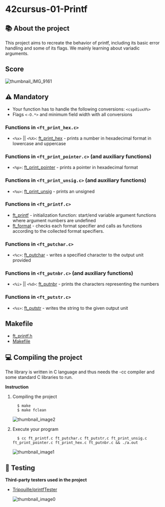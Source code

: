 # 42cursus-01-Printf
## :books: About the project
This project aims to recreate the behavior of printf, including its basic error handling and some of its flags. We mainly learning about variadic arguments.

## Score
  ![thumbnail_IMG_9161](https://user-images.githubusercontent.com/106436743/205688203-a9676c49-daf1-4ace-a23e-432c8af1983f.jpg)

## :warning: Mandatory  
* Your function has to handle the following conversions: `<cspdiuxX%>`
* Flags `<-O.*>` and minimum field width with all conversions

### Functions in `<ft_print_hex.c>`
* `<%x>` || `<%X>`: [ft_print_hex](https://github.com/JenniferAraujo/42cursus-01-Printf/blob/main/ft_print_hex.c) - prints a number in hexadecimal format in lowercase and uppercase

### Functions in `<ft_print_pointer.c>` (and auxiliary functions)
* `<%p>`: [ft_print_pointer](https://github.com/JenniferAraujo/42cursus-01-Printf/blob/main/ft_print_hex.c) - prints a pointer in hexadecimal format

### Functions in `<ft_print_unsig.c>` (and auxiliary functions)
* `<%u>`: [ft_print_unsig](https://github.com/JenniferAraujo/42cursus-01-Printf/blob/main/ft_print_unsig.c) - prints an unsigned

### Functions in `<ft_printf.c>`
* [ft_printf](https://github.com/JenniferAraujo/42cursus-01-Printf/blob/main/ft_printf.c) - initialization function: start/end variable argument functions where argument numbers are undefined
* [ft_format](https://github.com/JenniferAraujo/42cursus-01-Printf/blob/main/ft_printf.c) - checks each format specifier and calls as functions according to the collected format specifiers.

### Functions in `<ft_putchar.c>`
* `<%c>`: [ft_putchar](https://github.com/JenniferAraujo/42cursus-01-Printf/blob/main/ft_putchar.c) - writes a specified character to the output unit provided

### Functions in `<ft_putnbr.c>` (and auxiliary functions)
* `<%i>` || `<%d>`: [ft_putnbr](https://github.com/JenniferAraujo/42cursus-01-Printf/blob/main/ft_putnbr.c) - prints the characters representing the numbers

### Functions in `<ft_putstr.c>`
* `<%s>`: [ft_putstr](https://github.com/JenniferAraujo/42cursus-01-Printf/blob/main/ft_putstr.c) - writes the string to the given output unit

## Makefile 
* [ft_printf.h](https://github.com/JenniferAraujo/42cursus-01-Printf/blob/main/ft_printf.h)
* [Makefile](https://github.com/JenniferAraujo/42cursus-01-Printf/blob/main/Makefile) 

## :computer: Compiling the project
The library is written in C language and thus needs the -cc compiler and some standard C libraries to run.

**Instruction**
1. Compiling the project

         $ make
         $ make fclean
    ![thumbnail_image2](https://user-images.githubusercontent.com/106436743/205688200-3e0f2615-7cb9-4ad6-a027-4cdbebba4220.jpg)

2. Execute your program

         $ cc ft_printf.c ft_putchar.c ft_putstr.c ft_print_unsig.c ft_print_pointer.c ft_print_hex.c ft_putnbr.c && ./a.out
    ![thumbnail_image1](https://user-images.githubusercontent.com/106436743/205688197-c9881542-d1e0-48c5-b375-0e0b0fef529f.jpg)

## :lady_beetle: Testing 

**Third-party testers used in the project**
* [Tripouille/printfTester](https://github.com/Tripouille/printfTester)

    ![thumbnail_image0](https://user-images.githubusercontent.com/106436743/205688192-4d50d956-17ca-473d-9e46-8984caa2a67b.jpg)









